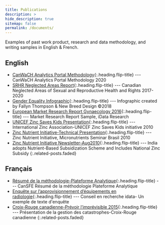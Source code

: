 ```yaml
---
title: Publications
description: >
hide_description: true
sitemap: false
permalink: /documents/
---
```


Examples of past work product, research and data methodology, and writing samples in English & French.


## English
* [CanWaCH Analytics Portal Methodology]{:.heading.flip-title} --- CanWaCH Analytics Portal Methodology 2020
* [SRHR Neglected Areas Report]{:.heading.flip-title} --- Canadian Neglected Areas of Sexual and Reproductive Health and Rights 2017-2020
* [Gender Equality Infographic]{:.heading.flip-title} --- Infographic created by Fallyn Thompson & New Breed Design ©2018
* [European Market Research Report Gynaecology 2016]{:.heading.flip-title} --- Market Research Report Sample, iData Research
* [UNICEF Zinc Saves Kids Presentation]{:.heading.flip-title} --- International Zinc Association-UNICEF Zinc Saves Kids initiative 2010
* [Zinc Nutrient Initiative-Technical Presentation]{:.heading.flip-title} --- Zinc Nutrient Initiative, Micronutrients Seminar Brasil 2010
* [Zinc Nutrient Initiative Newsletter-Aug2010]{:.heading.flip-title} --- India adopts Nutrient-Based Subsidization Scheme and Includes National Zinc Subsidy
{:.related-posts.faded}

## Français
* [Résumé de la méthodologie-Plateforme Analytique]{:.heading.flip-title} --- CanSFE Résumé de la méthodologie Plateforme Analytique
* [Enquête sur l’approvisionnement d’équipements en radiologie]{:.heading.flip-title} --- Conseil en recherche idata-
Un exemple de texte d'enquête
* [Croix-Rouge canadienne-Prévoir l’imprévisible 2015]{:.heading.flip-title} --- Présentation de la gestion des catastrophes-Croix-Rouge canadienne
{:.related-posts.faded}

[CanWaCH Analytics Portal Methodology]: CanWaCH-Analytics_Portal_Methodology-Nov-12-2020.pdf
[SRHR Neglected Areas Report]: CanWaCH-SRHR_Neglected_Areas_Full_Summary_Report_(Final).docx
[Gender Equality Infographic]: CanWaCH-Gender-Equality-Infographic-2018.jpg
[Résumé de la méthodologie-Plateforme Analytique]: CanSFE-Résumé_de_la_méthodologie-Plateforme_Analytique-Nov-12-2020.pdf
[Enquête sur l’approvisionnement d’équipements en radiologie]: Enquête-sur-l’approvisionnement-d’équipements-en-radiologie-2017.pdf
[European Market Research Report Gynaecology 2016]: European_Market_Research_Report_Gynaecology2016.docx
[Croix-Rouge canadienne-Prévoir l’imprévisible 2015]: Croix-Rouge-canadienne_Prévoir_l’imprévisible_2015.ppt
[UNICEF Zinc Saves Kids Presentation]: UNICEF-Zinc_Saves_Kids-Presentation2010.pdf
[Zinc Nutrient Initiative-Technical Presentation]: Zinc_Nutrient_Initiative-Technical_Presentation2010.pdf
[Zinc Nutrient Initiative Newsletter-Aug2010]: Zinc_Nutrient_Initiative_Newsletter_Aug2010.pdf

